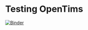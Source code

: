 # Testing OpenTims

[![Binder](https://mybinder.org/badge_logo.svg)](https://mybinder.org/v2/gh/PASTAQ-MS/testOpenTims/HEAD?urlpath=lab)
